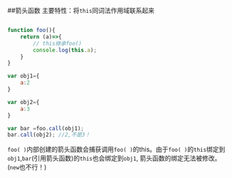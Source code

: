 ##箭头函数
主要特性：将`this`同词法作用域联系起来


```js

function foo(){
    return (a)=>{
        // this继承foo()
        console.log(this.a);
    }
}

var obj1={
    a:2
}

var obj2={
    a:3
}

var bar =foo.call(obj1);
bar.call(obj2); //2,不是3！

```
`foo( )`内部创建的箭头函数会捕获调用`foo( )`的this。由于`foo( )`的`this`绑定到`obj1`,`bar`(引用箭头函数)的`this`也会绑定到`obj1`,
箭头函数的绑定无法被修改。(`new`也不行！)
